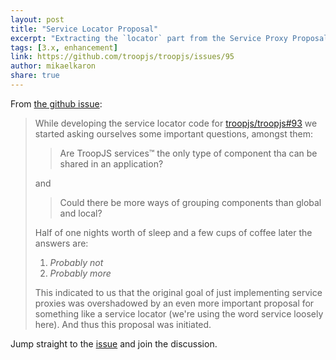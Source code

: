 ```yaml
---
layout: post
title: "Service Locator Proposal"
excerpt: "Extracting the `locator` part from the Service Proxy Proposal"
tags: [3.x, enhancement]
link: https://github.com/troopjs/troopjs/issues/95
author: mikaelkaron
share: true
---
```


From [the github issue](https://github.com/troopjs/troopjs/issues/95):

> While developing the service locator code for [troopjs/troopjs#93](https://github.com/troopjs/troopjs/issues/93) we started asking ourselves some important questions, amongst them:
>
> > Are TroopJS services:tm: the only type of component tha can be shared in an application?
>
> and
>
> > Could there be more ways of grouping components than global and local?
>
> Half of one nights worth of sleep and a few cups of coffee later the answers are:
>
>  1. _Probably not_
>  1. _Probably more_
>
> This indicated to us that the original goal of just implementing service proxies was overshadowed by an even more important proposal for something like a service locator (we're using the word service loosely here). And thus this proposal was initiated.

Jump straight to the [issue](https://github.com/troopjs/troopjs/issues/95) and join the discussion.